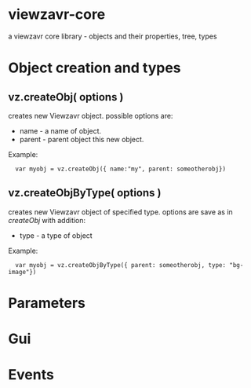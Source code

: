 # viewzavr-core
a viewzavr core library - objects and their properties, tree, types

# Object creation and types

## vz.createObj( options )
creates new Viewzavr object.
possible options are:
* name - a name of object.
* parent - parent object this new object.

Example:
```
  var myobj = vz.createObj({ name:"my", parent: someotherobj})
```

## vz.createObjByType( options )
creates new Viewzavr object of specified type.
options are save as in *createObj* with addition:
* type - a type of object

Example:
```
  var myobj = vz.createObjByType({ parent: someotherobj, type: "bg-image"})
```

# Parameters

# Gui

# Events
